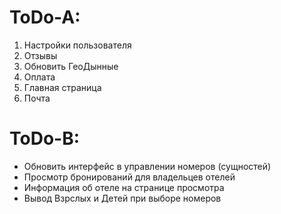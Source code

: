 # ToDo-A:
  1. Настройки пользователя
  2. Отзывы
  3. Обновить ГеоДынные
  4. Оплата
  5. Главная страница
  6. Почта
  
# ToDo-B:
  * Обновить интерфейс в управлении номеров (сущностей)
  * Просмотр бронирований для владельцев отелей
  * Информация об отеле на странице просмотра
  * Вывод Взрслых и Детей при выборе номеров
